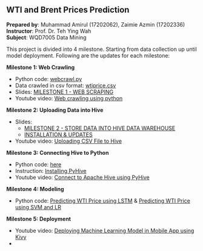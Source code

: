 ## WTI and Brent Prices Prediction
<b>Prepared by</b>: Muhammad Amirul (17202062), Zaimie Azmin (17202336)
<br/><b>Instructor</b>: Prof. Dr. Teh Ying Wah
<br/><b>Subject</b>: WQD7005 Data Mining

This project is divided into 4 milestone. Starting from data collection up until model deployment. Following are the updates for each milestone:

<b>Milestone 1: Web Crawling</b>
* Python code: <a href="https://github.com/muhdamirulsamsul/DataMining/blob/master/webcrawl.py">webcrawl.py</a>
* Data crawled in csv format: <a href="https://github.com/muhdamirulsamsul/DataMining/blob/master/wtiprice.csv">wtiprice.csv</a>
* Slides: <a href="https://github.com/muhdamirulsamsul/DataMining/blob/master/MILESTONE%201%20-%20WEB%20SCRAPING.pdf">MILESTONE 1 - WEB SCRAPING</a>
* Youtube video: <a href="https://youtu.be/6_hUi_ktaWw">Web crawling using python</a>


<b>Milestone 2: Uploading Data into Hive</b>
* Slides:
  * <a href="https://github.com/muhdamirulsamsul/DataMining/blob/master/MILESTONE%202%20-%20STORE%20DATA%20INTO%20HIVE.pdf">MILESTONE 2 - STORE DATA INTO HIVE DATA WAREHOUSE</a>
  * <a href="https://github.com/muhdamirulsamsul/DataMining/blob/master/MILESTONE%202%20-%20INSTALLATION%20AND%20PROGRESS%20UPDATES.pdf">INSTALLATION & UPDATES</a>
* Youtube video: <a href="https://youtu.be/A2JoxsWwvZ4">
Uploading CSV File to Hive</a>


<b>Milestone 3: Connecting Hive to Python</b>
* Python code: <a href="https://github.com/muhdamirulsamsul/DataMining/blob/master/ConnHive.ipynb">here</a>
* Instruction: <a href="https://github.com/muhdamirulsamsul/DataMining/blob/master/howpyhive.txt">Installing PyHive</a>
* Youtube video: <a href="https://youtu.be/vsGvP_vGuTo">Connect to Apache Hive using PyHive</a>


<b>Milestone 4: Modeling</b>
* Python code: 
<a href="https://github.com/muhdamirulsamsul/DataMining/blob/master/WTI%20Prediction%20(LSTM).ipynb">Predicting WTI Price using LSTM</a> &
<a href="https://github.com/muhdamirulsamsul/DataMining/blob/master/WTI%20Closing%20Price%20Prediction%20(SVM%20%26%20LR).ipynb">Predicting WTI Price using SVM and LR</a>

<b>Milestone 5: Deployment</b>
* Youtube video: <a href="https://youtu.be/BscIYNKPtC0">Deploying Machine Learning Model in Mobile App using Kivy</a>
*
